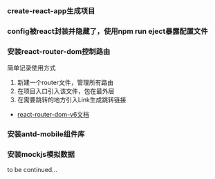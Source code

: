 ### create-react-app生成项目
### config被react封装并隐藏了，使用npm run eject暴露配置文件
### 安装react-router-dom控制路由

简单记录使用方式
1. 新建一个router文件，管理所有路由
2. 在项目入口引入该文件，包在最外层
3. 在需要跳转的地方引入Link生成跳转链接

-	[react-router-dom-v6文档](https://github.com/remix-run/react-router/blob/main/docs/getting-started/tutorial.md)

### 安装antd-mobile组件库
### 安装mockjs模拟数据

to be continued...